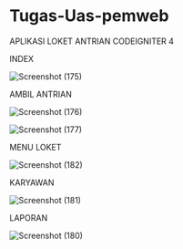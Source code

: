 # Tugas-Uas-pemweb

APLIKASI LOKET ANTRIAN CODEIGNITER 4


INDEX

![Screenshot (175)](https://user-images.githubusercontent.com/81598272/126380481-690c074b-209a-4050-8405-b80fcac2a0ec.png)


AMBIL ANTRIAN 

![Screenshot (176)](https://user-images.githubusercontent.com/81598272/126380725-a0e36dc5-ab45-44bf-873f-a078fabe6511.png)

![Screenshot (177)](https://user-images.githubusercontent.com/81598272/126380834-4c018cfb-b234-49b3-80bf-118443f44ae6.png)

MENU LOKET

![Screenshot (182)](https://user-images.githubusercontent.com/81598272/126381091-00fb657b-c5ac-4b07-8126-e8159dcadae6.png)

KARYAWAN

![Screenshot (181)](https://user-images.githubusercontent.com/81598272/126381349-29ec87d5-1a81-4478-83f0-2823feb46ba1.png)

LAPORAN

![Screenshot (180)](https://user-images.githubusercontent.com/81598272/126381443-ef4be128-856c-4d22-a462-6c49d51cfa18.png)
